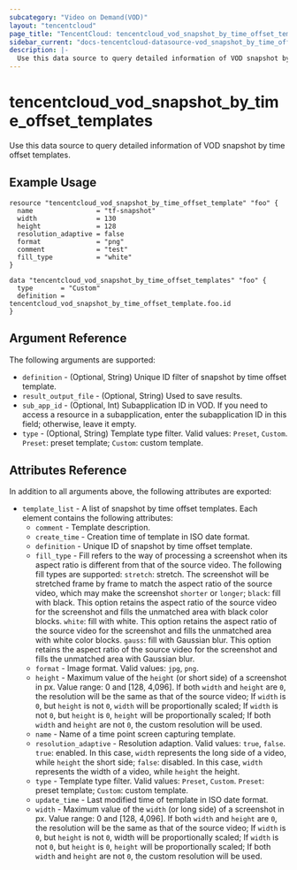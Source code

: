 ```yaml
---
subcategory: "Video on Demand(VOD)"
layout: "tencentcloud"
page_title: "TencentCloud: tencentcloud_vod_snapshot_by_time_offset_templates"
sidebar_current: "docs-tencentcloud-datasource-vod_snapshot_by_time_offset_templates"
description: |-
  Use this data source to query detailed information of VOD snapshot by time offset templates.
---
```


# tencentcloud_vod_snapshot_by_time_offset_templates

Use this data source to query detailed information of VOD snapshot by time offset templates.

## Example Usage

```hcl
resource "tencentcloud_vod_snapshot_by_time_offset_template" "foo" {
  name                = "tf-snapshot"
  width               = 130
  height              = 128
  resolution_adaptive = false
  format              = "png"
  comment             = "test"
  fill_type           = "white"
}

data "tencentcloud_vod_snapshot_by_time_offset_templates" "foo" {
  type       = "Custom"
  definition = tencentcloud_vod_snapshot_by_time_offset_template.foo.id
}
```

## Argument Reference

The following arguments are supported:

* `definition` - (Optional, String) Unique ID filter of snapshot by time offset template.
* `result_output_file` - (Optional, String) Used to save results.
* `sub_app_id` - (Optional, Int) Subapplication ID in VOD. If you need to access a resource in a subapplication, enter the subapplication ID in this field; otherwise, leave it empty.
* `type` - (Optional, String) Template type filter. Valid values: `Preset`, `Custom`. `Preset`: preset template; `Custom`: custom template.

## Attributes Reference

In addition to all arguments above, the following attributes are exported:

* `template_list` - A list of snapshot by time offset templates. Each element contains the following attributes:
  * `comment` - Template description.
  * `create_time` - Creation time of template in ISO date format.
  * `definition` - Unique ID of snapshot by time offset template.
  * `fill_type` - Fill refers to the way of processing a screenshot when its aspect ratio is different from that of the source video. The following fill types are supported: `stretch`: stretch. The screenshot will be stretched frame by frame to match the aspect ratio of the source video, which may make the screenshot `shorter` or `longer`; `black`: fill with black. This option retains the aspect ratio of the source video for the screenshot and fills the unmatched area with black color blocks. `white`: fill with white. This option retains the aspect ratio of the source video for the screenshot and fills the unmatched area with white color blocks. `gauss`: fill with Gaussian blur. This option retains the aspect ratio of the source video for the screenshot and fills the unmatched area with Gaussian blur.
  * `format` - Image format. Valid values: `jpg`, `png`.
  * `height` - Maximum value of the `height` (or short side) of a screenshot in px. Value range: 0 and [128, 4,096]. If both `width` and `height` are `0`, the resolution will be the same as that of the source video; If `width` is `0`, but `height` is not `0`, `width` will be proportionally scaled; If `width` is not `0`, but `height` is `0`, `height` will be proportionally scaled; If both `width` and `height` are not `0`, the custom resolution will be used.
  * `name` - Name of a time point screen capturing template.
  * `resolution_adaptive` - Resolution adaption. Valid values: `true`, `false`. `true`: enabled. In this case, `width` represents the long side of a video, while `height` the short side; `false`: disabled. In this case, `width` represents the width of a video, while `height` the height.
  * `type` - Template type filter. Valid values: `Preset`, `Custom`. `Preset`: preset template; `Custom`: custom template.
  * `update_time` - Last modified time of template in ISO date format.
  * `width` - Maximum value of the `width` (or long side) of a screenshot in px. Value range: 0 and [128, 4,096]. If both `width` and `height` are `0`, the resolution will be the same as that of the source video; If `width` is `0`, but `height` is not `0`, width will be proportionally scaled; If `width` is not `0`, but `height` is `0`, `height` will be proportionally scaled; If both `width` and `height` are not `0`, the custom resolution will be used.


